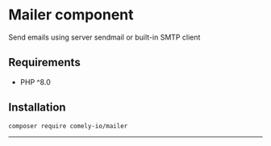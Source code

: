 # Mailer component

Send emails using server sendmail or built-in SMTP client

## Requirements

* PHP ^8.0

## Installation

`composer require comely-io/mailer`

***

